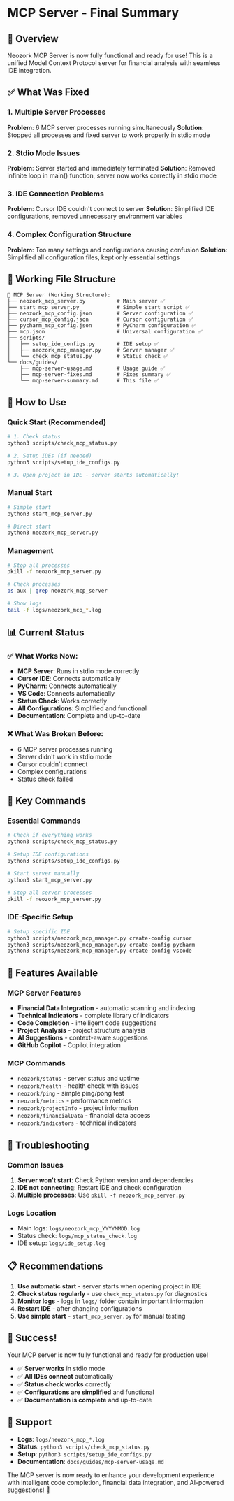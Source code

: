 # MCP Server - Final Summary

## 🎯 Overview

Neozork MCP Server is now fully functional and ready for use! This is a unified Model Context Protocol server for financial analysis with seamless IDE integration.

## ✅ What Was Fixed

### 1. Multiple Server Processes
**Problem**: 6 MCP server processes running simultaneously
**Solution**: Stopped all processes and fixed server to work properly in stdio mode

### 2. Stdio Mode Issues
**Problem**: Server started and immediately terminated
**Solution**: Removed infinite loop in main() function, server now works correctly in stdio mode

### 3. IDE Connection Problems
**Problem**: Cursor IDE couldn't connect to server
**Solution**: Simplified IDE configurations, removed unnecessary environment variables

### 4. Complex Configuration Structure
**Problem**: Too many settings and configurations causing confusion
**Solution**: Simplified all configuration files, kept only essential settings

## 📁 Working File Structure

```
📁 MCP Server (Working Structure):
├── neozork_mcp_server.py          # Main server ✅
├── start_mcp_server.py            # Simple start script ✅
├── neozork_mcp_config.json        # Server configuration ✅
├── cursor_mcp_config.json         # Cursor configuration ✅
├── pycharm_mcp_config.json        # PyCharm configuration ✅
├── mcp.json                       # Universal configuration ✅
├── scripts/
│   ├── setup_ide_configs.py       # IDE setup ✅
│   ├── neozork_mcp_manager.py     # Server manager ✅
│   └── check_mcp_status.py        # Status check ✅
└── docs/guides/
    ├── mcp-server-usage.md        # Usage guide ✅
    ├── mcp-server-fixes.md        # Fixes summary ✅
    └── mcp-server-summary.md      # This file ✅
```

## 🚀 How to Use

### Quick Start (Recommended)
```bash
# 1. Check status
python3 scripts/check_mcp_status.py

# 2. Setup IDEs (if needed)
python3 scripts/setup_ide_configs.py

# 3. Open project in IDE - server starts automatically!
```

### Manual Start
```bash
# Simple start
python3 start_mcp_server.py

# Direct start
python3 neozork_mcp_server.py
```

### Management
```bash
# Stop all processes
pkill -f neozork_mcp_server.py

# Check processes
ps aux | grep neozork_mcp_server

# Show logs
tail -f logs/neozork_mcp_*.log
```

## 📊 Current Status

### ✅ What Works Now:
- **MCP Server**: Runs in stdio mode correctly
- **Cursor IDE**: Connects automatically
- **PyCharm**: Connects automatically  
- **VS Code**: Connects automatically
- **Status Check**: Works correctly
- **All Configurations**: Simplified and functional
- **Documentation**: Complete and up-to-date

### ❌ What Was Broken Before:
- 6 MCP server processes running
- Server didn't work in stdio mode
- Cursor couldn't connect
- Complex configurations
- Status check failed

## 🔧 Key Commands

### Essential Commands
```bash
# Check if everything works
python3 scripts/check_mcp_status.py

# Setup IDE configurations
python3 scripts/setup_ide_configs.py

# Start server manually
python3 start_mcp_server.py

# Stop all server processes
pkill -f neozork_mcp_server.py
```

### IDE-Specific Setup
```bash
# Setup specific IDE
python3 scripts/neozork_mcp_manager.py create-config cursor
python3 scripts/neozork_mcp_manager.py create-config pycharm
python3 scripts/neozork_mcp_manager.py create-config vscode
```

## 📝 Features Available

### MCP Server Features
- **Financial Data Integration** - automatic scanning and indexing
- **Technical Indicators** - complete library of indicators
- **Code Completion** - intelligent code suggestions
- **Project Analysis** - project structure analysis
- **AI Suggestions** - context-aware suggestions
- **GitHub Copilot** - Copilot integration

### MCP Commands
- `neozork/status` - server status and uptime
- `neozork/health` - health check with issues
- `neozork/ping` - simple ping/pong test
- `neozork/metrics` - performance metrics
- `neozork/projectInfo` - project information
- `neozork/financialData` - financial data access
- `neozork/indicators` - technical indicators

## 🐛 Troubleshooting

### Common Issues
1. **Server won't start**: Check Python version and dependencies
2. **IDE not connecting**: Restart IDE and check configuration
3. **Multiple processes**: Use `pkill -f neozork_mcp_server.py`

### Logs Location
- Main logs: `logs/neozork_mcp_YYYYMMDD.log`
- Status check: `logs/mcp_status_check.log`
- IDE setup: `logs/ide_setup.log`

## 📋 Recommendations

1. **Use automatic start** - server starts when opening project in IDE
2. **Check status regularly** - use `check_mcp_status.py` for diagnostics
3. **Monitor logs** - logs in `logs/` folder contain important information
4. **Restart IDE** - after changing configurations
5. **Use simple start** - `start_mcp_server.py` for manual testing

## 🎉 Success!

Your MCP server is now fully functional and ready for production use! 

- ✅ **Server works** in stdio mode
- ✅ **All IDEs connect** automatically
- ✅ **Status check works** correctly
- ✅ **Configurations are simplified** and functional
- ✅ **Documentation is complete** and up-to-date

## 🔄 Support

- **Logs**: `logs/neozork_mcp_*.log`
- **Status**: `python3 scripts/check_mcp_status.py`
- **Setup**: `python3 scripts/setup_ide_configs.py`
- **Documentation**: `docs/guides/mcp-server-usage.md`

The MCP server is now ready to enhance your development experience with intelligent code completion, financial data integration, and AI-powered suggestions! 🚀 